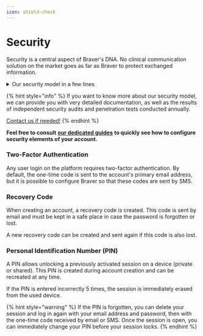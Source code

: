 ```yaml
---
icon: shield-check
---
```


# Security

Security is a central aspect of Braver's DNA. No clinical communication solution on the market goes as far as Braver to protect exchanged information.

<details>

<summary>Our security model in a few lines</summary>

* Discussion threads are end-to-end encrypted with AES encryption keys that only the participants can know.
* Exchanged files (photos, documents, videos) are also encrypted with unique AES keys, which are themselves encrypted so that only the people with whom the files have been shared can know them.
* The content of each patient file is separately encrypted with an AES key that can only be decrypted by a private key held by the owner of this patient file (a user or an organizational unit).
* Each message shared in a discussion thread is signed with the author's key and frozen in the thread's history, allowing us to guarantee that a discussion thread has not been artificially shaped or modified in an unauthorized manner.
* Data preserved on the mobile device used by a user is all encrypted at rest with an AES key stored in the hardware security module provided by iOS and Android devices. No data is preserved in a web session.
* Mobile and web sessions auto-lock after a certain period of inactivity and require the user to unlock with a PIN or biometric recognition.
* Every interaction with Braver's cloud infrastructure is systematically verified against the user's permissions and recorded in an audit log.

</details>

{% hint style="info" %}
If you want to know more about our security model, we can provide you with very detailed documentation, as well as the results of independent security audits and penetration tests conducted annually.

[Contact us if needed!](mailto:security@braver.health)
{% endhint %}

**Feel free to consult** [**our dedicated guides**](https://support-en.braver.net/guides/for-professionals/securite) **to quickly see how to configure security elements of your account.**

### Two-Factor Authentication

Any user login on the platform requires two-factor authentication. By default, the one-time code is sent to the account's primary email address, but it is possible to configure Braver so that these codes are sent by SMS.

### Recovery Code

When creating an account, a recovery code is created. This code is sent by email and must be kept in a safe place in case the password is forgotten or lost.

A new recovery code can be created and sent again if this code is also lost.

### Personal Identification Number (PIN)

A PIN allows unlocking a previously activated session on a device (private or shared). This PIN is created during account creation and can be recreated at any time.

If the PIN is entered incorrectly 5 times, the session is immediately erased from the used device.

{% hint style="warning" %}
If the PIN is forgotten, you can delete your session and log in again with your email address and password, then with the one-time code received by email or SMS. Once the session is open, you can immediately change your PIN before your session locks.
{% endhint %}